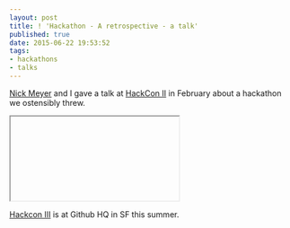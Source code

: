 ```yaml
---
layout: post
title: ! 'Hackathon - A retrospective - a talk'
published: true
date: 2015-06-22 19:53:52
tags:
- hackathons
- talks
---
```


[Nick Meyer](https://twitter.com/nickemeyer) and I gave a talk at [HackCon II](http://hackcon.io) in February about a hackathon we ostensibly threw.

<div class="ratio ratio-16x9">
<iframe data-src="https://www.youtube.com/embed/cBRMuPBtTN0?rel=0" class="lazyload" loading="lazy" allowfullscreen></iframe>
</div>


[Hackcon III](http://hackcon.io) is at Github HQ in SF this summer.
